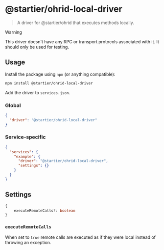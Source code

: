 # @startier/ohrid-local-driver

> A driver for @startier/ohrid that executes methods locally.

> [!WARNING]  
> This driver doesn't have any RPC or transport protocols associated with it.
> It should only be used for testing.

## Usage

Install the package using `npm` (or anything compatible):

```sh
npm install @startier/ohrid-local-driver
```

Add the driver to `services.json`.

### Global

```json
{
  "driver": "@startier/ohrid-local-driver"
}
```

### Service-specific

```json
{
  "services": {
    "example": {
      "driver": "@startier/ohrid-local-driver",
      "settings": {}
    }
  }
}
```

## Settings

```ts
{
    executeRemoteCalls?: boolean
}
```

### `executeRemoteCalls`

When set to `true` remote calls are executed as if they were local instead of throwing an exception.
